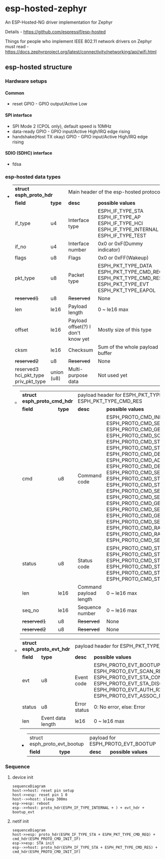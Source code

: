 # esp-hosted-zephyr
An ESP-Hosted-NG driver implementation for Zephyr

Details - https://github.com/espressif/esp-hosted

Things for people who implement IEEE 802.11 network drivers on Zephyr must read - https://docs.zephyrproject.org/latest/connectivity/networking/api/wifi.html

## esp-hosted structure

### Hardware setups

#### Common
 - reset GPIO - GPIO output/Active Low

#### SPI interface
 - SPI Mode 2 (CPOL only), default speed is 10MHz
 - data-ready GPIO - GPIO input/Active High/IRQ edge rising
 - handshake(Host TX okay) GPIO - GPIO input/Active High/IRQ edge rising

#### SDIO (SDHC) interface
 - fdsa

### esp-hosted data types
 -  <table>
        <tr>
            <td colspan="2">
                <b>struct esph_proto_hdr</b>
            </td>
            <td colspan="2">
                Main header of the esp-hosted protocol
            </td>
        </tr>
        <tr>
            <td><b>field</b></td>
            <td><b>type</b></td>
            <td><b>desc</b></td>
            <td><b>possible values</b></td>
        </tr>
        <tr>
            <td>if_type</td>
            <td>u4</td>
            <td>Interface type</td>
            <td>
                ESPH_IF_TYPE_STA<br>
                ESPH_IF_TYPE_AP<br>
                ESPH_IF_TYPE_HCI<br>
                ESPH_IF_TYPE_INTERNAL<br>
                ESPH_IF_TYPE_TEST<br>
            </td>
        </tr>
        <tr>
            <td>if_no</td>
            <td>u4</td>
            <td>Interface number</td>
            <td>0x0 or 0xF(Dummy indicator)</td>
        </tr>
        <tr>
            <td>flags</td>
            <td>u8</td>
            <td>Flags</td>
            <td>0x0 or 0xFF(Wakeup)</td>
        </tr>
        <tr>
            <td>pkt_type</td>
            <td>u8</td>
            <td>Packet type</td>
            <td>
                ESPH_PKT_TYPE_DATA<br>
                ESPH_PKT_TYPE_CMD_REQ<br>
                ESPH_PKT_TYPE_CMD_RES<br>
                ESPH_PKT_TYPE_EVT<br>
                ESPH_PKT_TYPE_EAPOL
            </td>
        </tr>
        <tr>
            <td><del>reserved1</del></td>
            <td>u8</td>
            <td><del>Reserved</del></td>
            <td>None</td>
        </tr>
        <tr>
            <td>len</td>
            <td>le16</td>
            <td>Payload length</td>
            <td>0 ~ le16 max</td>
        </tr>
        <tr>
            <td>offset</td>
            <td>le16</td>
            <td>Payload offset(?) I don't know yet</td>
            <td>Mostly size of this type</td>
        </tr>
        <tr>
            <td>cksm</td>
            <td>le16</td>
            <td>Checksum</td>
            <td>Sum of the whole payload buffer</td>
        </tr>
        <tr>
            <td><del>reserved2</del></td>
            <td>u8</td>
            <td><del>Reserved</del></td>
            <td>None</td>
        </tr>
        <tr>
            <td>
                reserved3<br>
                hci_pkt_type<br>
                priv_pkt_type
            </td>
            <td>union (u8)</td>
            <td>Multi-purpose data</td>
            <td>Not used yet</td>
        </tr>
    </table>

     -  <table>
            <tr>
                <td colspan="2">
                    <b>struct esph_proto_cmd_hdr</b>
                </td>
                <td colspan="2">
                    payload header for ESPH_PKT_TYPE_CMD_REQ and ESPH_PKT_TYPE_CMD_RES
                </td>
            </tr>
            <tr>
                <td><b>field</b></td>
                <td><b>type</b></td>
                <td><b>desc</b></td>
                <td><b>possible values</b></td>
            </tr>
            <tr>
                <td>cmd</td>
                <td>u8</td>
                <td>Command code</td>
                <td>
                    ESPH_PROTO_CMD_INIT_IF<br>
                    ESPH_PROTO_CMD_SET_MAC<br>
                    ESPH_PROTO_CMD_GET_MAC<br>
                    ESPH_PROTO_CMD_SCAN_REQ<br>
                    ESPH_PROTO_CMD_STA_CONNECT<br>
                    ESPH_PROTO_CMD_STA_DISCONNECT<br>
                    ESPH_PROTO_CMD_DEINIT_IF<br>
                    ESPH_PROTO_CMD_ADD_KEY<br>
                    ESPH_PROTO_CMD_DEL_KEY<br>
                    ESPH_PROTO_CMD_SET_DEFAULT_KEY<br>
                    ESPH_PROTO_CMD_STA_AUTH<br>
                    ESPH_PROTO_CMD_STA_ASSOC<br>
                    ESPH_PROTO_CMD_SET_IP_ADDR<br>
                    ESPH_PROTO_CMD_SET_MCAST_MAC_ADDR<br>
                    ESPH_PROTO_CMD_GET_TXPOWER<br>
                    ESPH_PROTO_CMD_SET_TXPOWER<br>
                    ESPH_PROTO_CMD_GET_REG_DOMAIN<br>
                    ESPH_PROTO_CMD_SET_REG_DOMAIN<br>
                    ESPH_PROTO_CMD_RAW_TP_ESP_TO_HOST<br>
                    ESPH_PROTO_CMD_RAW_TP_HOST_TO_ESP<br>
                    ESPH_PROTO_CMD_SET_WOW_CONFIG
                </td>
            </tr>
            <tr>
                <td>status</td>
                <td>u8</td>
                <td>Status code</td>
                <td>
                    ESPH_PROTO_CMD_STATUS_PENDING<br>
                    ESPH_PROTO_CMD_STATUS_FAIL<br>
                    ESPH_PROTO_CMD_STATUS_SUCCESS<br>
                    ESPH_PROTO_CMD_STATUS_BUSY<br>
                    ESPH_PROTO_CMD_STATUS_UNSUPPORTED<br>
                    ESPH_PROTO_CMD_STATUS_INVALID<br>
                </td>
            </tr>
            <tr>
                <td>len</td>
                <td>le16</td>
                <td>Command payload length</td>
                <td>0 ~ le16 max</td>
            </tr>
            <tr>
                <td>seq_no</td>
                <td>le16</td>
                <td>Sequence number</td>
                <td>0 ~ le16 max</td>
            </tr>
            <tr>
                <td><del>reserved1</del></td>
                <td>u8</td>
                <td><del>Reserved</del></td>
                <td>None</td>
            </tr>
            <tr>
                <td><del>reserved2</del></td>
                <td>u8</td>
                <td><del>Reserved</del></td>
                <td>None</td>
            </tr>
        </table>

     -  <table>
            <tr>
                <td colspan="2">
                    <b>struct esph_proto_evt_hdr</b>
                </td>
                <td colspan="2">
                    payload header for ESPH_PKT_TYPE_EVT
                </td>
            </tr>
            <tr>
                <td><b>field</b></td>
                <td><b>type</b></td>
                <td><b>desc</b></td>
                <td><b>possible values</b></td>
            </tr>
            <tr>
                <td>evt</td>
                <td>u8</td>
                <td>Event code</td>
                <td>
                    ESPH_PROTO_EVT_BOOTUP<br>
                    ESPH_PROTO_EVT_SCAN_RESULT<br>
                    ESPH_PROTO_EVT_STA_CONNECT<br>
                    ESPH_PROTO_EVT_STA_DISCONNECT<br>
                    ESPH_PROTO_EVT_AUTH_RX<br>
                    ESPH_PROTO_EVT_ASSOC_RX
                </td>
            </tr>
            <tr>
                <td>status</td>
                <td>u8</td>
                <td>Error status</td>
                <td>
                    0: No error,
                    else: Error
                </td>
            </tr>
            <tr>
                <td>len</td>
                <td>Event data length</td>
                <td>le16</td>
                <td>0 ~ le16 max</td>
            </tr>
        </table>

         -  <table>
                <tr>
                    <td colspan="2">struct esph_proto_evt_bootup</td>
                    <td colspan="2">payload for ESPH_PROTO_EVT_BOOTUP</td>
                </tr>
                <tr>
                    <td><b>field</b></td>
                    <td><b>type</b></td>
                    <td><b>desc</b></td>
                    <td><b>possible values</b></td>
                </tr>
            </table>

### Sequence
1. device init
    ```mermaid
    sequenceDiagram
    host->>host: reset pin setup
    host->>esp: reset pin 1 0
    host-->>host: sleep 300ms
    esp->>esp: reboot
    esp-->>host: proto_hdr(ESPH_IF_TYPE_INTERNAL + ) + evt_hdr + bootup_evt
    ```

2. netif init
    ```mermaid
    sequenceDiagram
    host->>esp: proto_hdr(ESPH_IF_TYPE_STA + ESPH_PKT_TYPE_CMD_REQ) + cmd_hdr(ESPH_PROTO_CMD_INIT_IF)
    esp->>esp: STA init
    esp-->>host: proto_hdr(ESPH_IF_TYPE_STA + ESPH_PKT_TYPE_CMD_RES) + cmd_hdr(ESPH_PROTO_CMD_INIT_IF)
    ```